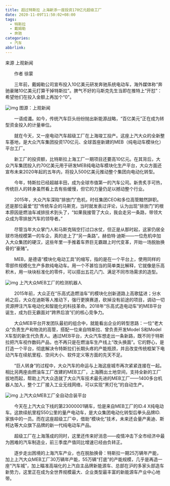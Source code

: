 ```yaml
---
title: 超过特斯拉 上海新添一座投资170亿元超级工厂
date: 2020-11-09T11:50:02+08:00
tags:
  - 特斯拉
  - 戴姆勒
  - 奔驰
categories:
  - 汽车
abbrlink:
---
```


来源 上观新闻

　　作者 徐蒙

　　三年前，戴姆勒公司宣布投入10亿美元研发奔驰系统电动车，海外媒体称“奔驰豪赌10亿美元打算干掉特斯拉”。脾气不好的马斯克先生当即在推特上“开怼”：希望他们在投入金额上再加个“0”。

![img](https://cdn.jsdelivr.net/gh/yakeing/Documentation@main/Hexo/images/27c1-kcaeqzx4111153.jpg)
图源：上观新闻

　　一语成谶。如今，传统汽车巨头纷纷抛出新能源战略，“百亿美元”正在成为转型资金投入的计量单位。

　　就在今天，又一座电动汽车超级工厂在上海竣工投产。这座上汽大众的全新整车基地，是大众汽车集团投资170亿元、全球首座新建的MEB（纯电动车模块化）平台工厂。

　　新工厂的投资额，比特斯拉上海工厂一期项目还要高10亿元。在其背后，大众汽车集团投入约70亿美元用于研发MEB纯电动车模块化生产平台，大众方面还宣布未来2020年起的五年内，将投入500亿美元推动整个集团向电动化转型。

　　今年，特斯拉已经超越丰田，成为全球市值第一的汽车公司。新贵炙手可热，传统巨人的转身虽然看上去有些缓慢，但它的力量仍足以撼动整个行业。

　　2015年，大众汽车深陷“排放门”危机，时任集团CEO和多位高管黯然辞职。还是那位最爱“怼”传统车企的马斯克，当时就发表过评论，认为出现“排放门”的根本原因是燃油车减排技术到头了，“如果我接管了大众，我会走另一条路，带领大众成为零排放汽车的领导者。”

　　尽管当年大众掌门人和马斯克隔空打过口水仗，但正是从那时起，这家仍居全球市场规模第一的车企，真的走上了“另一条路”。赫伯特·迪斯——一位危机中加入大众集团的硬汉，这些年里一手推着车界巨无霸跟上时代变革，开始一场脱胎换骨的“豪赌”。

　　MEB，是德语“模块化电动工具”的缩写，指的是在一个平台上，使用同样的零部件规模化生产多款纯电动车。用一个不甚恰当的简单类比解释，它就像是乐高积木，用一块块标准化的零件，可以搭出五花八门、满足不同市场需求的造型。

![img](https://cdn.jsdelivr.net/gh/yakeing/Documentation@main/Hexo/images/2f4c-kcaeqzx4110448.jpg)
上汽大众MEB工厂的检测机器人

　　2015年前，大众正在“乐高式造燃油车”的模块化创新道路上高歌猛进；分水岭之后，大众在迪斯等人推动下，强行更换赛道，砍掉没有前途的项目，调动一切资源押注汽车电动化和智能化的科技革命。2018年“乐高式造电动车”的MEB平台诞生，成为巨无霸面对“跨界后浪”们的核心竞争力。

　　大众MEB平台开发团队最初的组合中，就能看出企业的转型思路：一位“老大众”负责生产和物流的高管，搭配一位来自特斯拉、曾负责开发Model S和Model X车型的新生代负责人。通过MEB平台，大众汽车想走出一条新路，既不同于特斯拉把汽车视作数码产品，也不再只是在燃油车生产线上“改头换面”。它的野心，是打造一个平台，彻底解决令特斯拉们长期头疼的产能瓶颈，并且改变传统框架下电动汽车在续航里程、空间大小、软件定义等方面的先天不足。

　　“巨人转身”的过程中，大众汽车的命运与上海这座城市再次紧紧连接在一起。相比另两座由燃油车工厂改建的MEB工厂，上海腾出土地空间，支持全新的工厂拔地而起，帮助上汽大众造就了大众汽车技术最先进的MEB工厂——1400多台机器人加入，整个工厂接入工业无线网络，可以实现“黑灯化”的自动生产。

![img](https://cdn.jsdelivr.net/gh/yakeing/Documentation@main/Hexo/images/1978-kcaeqzx4108893.jpg)
上汽大众MEB工厂全自动合装平台

　　今天在上汽大众下线的第23000001辆车，恰是来自MEB工厂的ID.4 X纯电动车。这款续航里程550公里的量产电动车，是大众集团电动化转型后拳头品牌ID.家族中的一员。而在这座超级工厂中，借助“模块化”技术，未来还会量产奥迪、斯柯达等大众旗下品牌的新一代纯电动车产品。

　　超级工厂在上海落成的同时，这里还传来好消息——疫情冲击下全市经济中最为困难的汽车制造业，前三季度产值同比增速已经由负转正。

　　逐步走出困境的上海汽车产业，也在脱胎换骨：特斯拉一期25万辆年产能，加上上汽大众MEB工厂30万辆年产能，55万辆“打底”的产能规模，几乎是再造一座“汽车城”，加上瞄准高端化的上汽自主品牌新能源车、总部在沪的多家头部造车新势力，这里正在成为全世界规模最大、企业类型最丰富的新能源车产业中心地带。